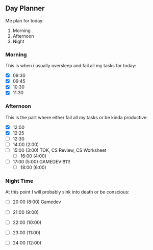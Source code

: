 ## Day Planner

Me plan for today:
1. Morning
2. Afternoon
3. Night

### Morning

This is when i usually oversleep and fail all my tasks for today:

- [x] 09:30 
- [x] 09:45 
- [x] 10:30 
- [x] 11:30 

### Afternoon

This is the part where either fail all my tasks or be kinda productive:
   
- [x] 12:00 
- [x] 12:25 
- [ ] 12:30 
- [ ] 14:00 (2:00)
- [ ] 15:00 (3:00) TOK, CS Review, CS Worksheet
	- [ ] 16:00 (4:00)
- [ ] 17:00 (5:00) GAMEDEV!!!11!
	- [ ] 18:00 (6:00)

### Night Time

At this point I will probably sink into death or be conscious:

- [ ] 20:00 (8:00) Gamedev
- [ ] 21:00 (9:00)
- [ ] 22:00 (10:00)
- [ ] 23:00 (11:00)
- [ ] 24:00 (12:00)

